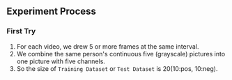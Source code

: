 ## Experiment Process

### First Try

1. For each video, we drew 5 or more frames at the same interval. 
2. We combine the same person's continuous five (grayscale) pictures into one picture with five channels.
3. So the size of `Training Dataset` or `Test Dataset` is 20(10:pos, 10:neg).